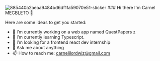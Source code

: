 

![885440a2aeaa9484bd6df1fa59070e51-sticker](https://user-images.githubusercontent.com/37620679/134821089-eba23f2f-4a6b-4446-a219-a4af56ed712c.png) ### Hi there I'm Carnel MEGBLETO 👋

Here are some ideas to get you started:

- 🔭 I’m currently working on a web app named QuestPapers               z
- 🌱 I’m currently learning Typescript.
- 👯 I’m looking for a frontend react dev internship
- 💬 Ask me about anything
- 📫 How to reach me: carnelilordwiz@gmail.com
